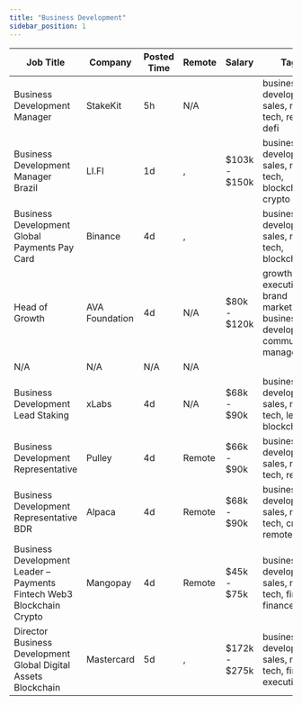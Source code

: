 ```yaml
---
title: "Business Development"
sidebar_position: 1
---
```


| Job Title | Company | Posted Time | Remote | Salary | Tags | Apply Link |
|-----------|---------|-------------|--------|--------|------|------------|
| Business Development Manager | StakeKit | 5h | N/A |  | business development, sales, non tech, remote, defi | [Apply](https://web3.career/business-development-manager-stakekit/102686) |
| Business Development Manager Brazil | LI.FI | 1d | , | $103k - $150k | business development, sales, non tech, blockchain, crypto | [Apply](https://web3.career/business-development-manager-brazil-li-fi/102602) |
| Business Development Global Payments Pay Card | Binance | 4d | , |  | business development, sales, non tech, blockchain | [Apply](https://web3.career/business-development-global-payments-pay-card-binance/102541) |
| Head of Growth | AVA Foundation | 4d | N/A | $80k - $120k | growth, executive, brand marketing, business development, community manager | [Apply](https://web3.career/head-of-growth-ava-foundation/102519) |
| N/A | N/A | N/A | N/A |  |  | [Apply](https://web3.career/metana) |
| Business Development Lead Staking | xLabs | 4d | N/A | $68k - $90k | business development, sales, non tech, lead, blockchain | [Apply](https://web3.career/business-development-lead-staking-xlabs/102488) |
| Business Development Representative | Pulley | 4d | Remote | $66k - $90k | business development, sales, non tech, remote | [Apply](https://web3.career/business-development-representative-pulley/102486) |
| Business Development Representative BDR | Alpaca | 4d | Remote | $68k - $90k | business development, sales, non tech, crypto, remote | [Apply](https://web3.career/business-development-representative-bdr-alpaca/102460) |
| Business Development Leader – Payments Fintech Web3 Blockchain Crypto | Mangopay | 4d | Remote | $45k - $75k | business development, sales, non tech, fintech, finance | [Apply](https://web3.career/business-development-leader-payments-fintech-web3-blockchain-crypto-mangopay/102454) |
| Director Business Development Global Digital Assets Blockchain | Mastercard | 5d | , | $172k - $275k | business development, sales, non tech, finance, executive | [Apply](https://web3.career/director-business-development-global-digital-assets-blockchain-mastercard/102413) |
